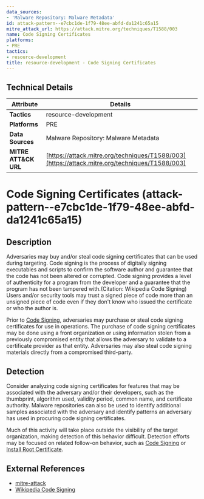 ```yaml
---
data_sources:
- 'Malware Repository: Malware Metadata'
id: attack-pattern--e7cbc1de-1f79-48ee-abfd-da1241c65a15
mitre_attack_url: https://attack.mitre.org/techniques/T1588/003
name: Code Signing Certificates
platforms:
- PRE
tactics:
- resource-development
title: resource-development - Code Signing Certificates
---
```


## Technical Details

| Attribute | Details |
|-----------|----------|
| **Tactics** | resource-development |
| **Platforms** | PRE |
| **Data Sources** | Malware Repository: Malware Metadata |
| **MITRE ATT&CK URL** | [https://attack.mitre.org/techniques/T1588/003](https://attack.mitre.org/techniques/T1588/003) |

# Code Signing Certificates (attack-pattern--e7cbc1de-1f79-48ee-abfd-da1241c65a15)

## Description
Adversaries may buy and/or steal code signing certificates that can be used during targeting. Code signing is the process of digitally signing executables and scripts to confirm the software author and guarantee that the code has not been altered or corrupted. Code signing provides a level of authenticity for a program from the developer and a guarantee that the program has not been tampered with.(Citation: Wikipedia Code Signing) Users and/or security tools may trust a signed piece of code more than an unsigned piece of code even if they don't know who issued the certificate or who the author is.

Prior to [Code Signing](https://attack.mitre.org/techniques/T1553/002), adversaries may purchase or steal code signing certificates for use in operations. The purchase of code signing certificates may be done using a front organization or using information stolen from a previously compromised entity that allows the adversary to validate to a certificate provider as that entity. Adversaries may also steal code signing materials directly from a compromised third-party.

## Detection
Consider analyzing code signing certificates for features that may be associated with the adversary and/or their developers, such as the thumbprint, algorithm used, validity period, common name, and certificate authority. Malware repositories can also be used to identify additional samples associated with the adversary and identify patterns an adversary has used in procuring code signing certificates.

Much of this activity will take place outside the visibility of the target organization, making detection of this behavior difficult. Detection efforts may be focused on related follow-on behavior, such as [Code Signing](https://attack.mitre.org/techniques/T1553/002) or [Install Root Certificate](https://attack.mitre.org/techniques/T1553/004).

## External References
- [mitre-attack](https://attack.mitre.org/techniques/T1588/003)
- [Wikipedia Code Signing](https://en.wikipedia.org/wiki/Code_signing)
